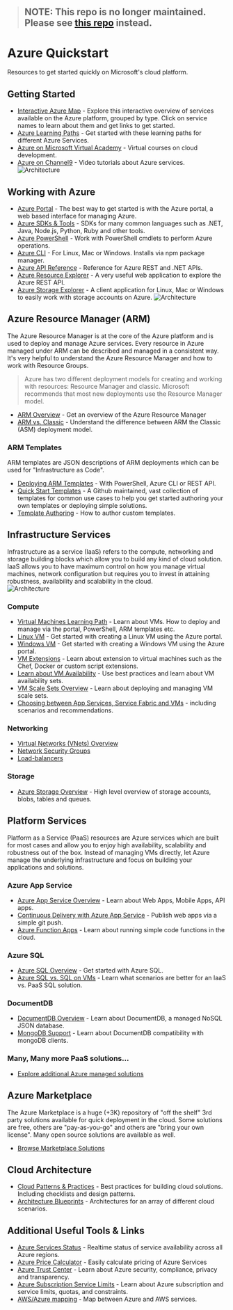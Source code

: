> ## NOTE: This repo is no longer maintained. Please see [this repo](https://github.com/Azure-for-Startups/Content) instead.

# Azure Quickstart
Resources to get started quickly on Microsoft's cloud platform.

## Getting Started
- [Interactive Azure Map](https://aka.ms/azmap) - Explore this interactive overview of services available on the Azure platform, grouped by type. Click on service names to learn about them and get links to get started.
- [Azure Learning Paths](https://azure.microsoft.com/en-us/documentation/learning-paths/) - Get started with these learning paths for different Azure Services.
- [Azure on Microsoft Virtual Academy](https://mva.microsoft.com/training-topics/cloud-app-development) - Virtual courses on cloud development.
- [Azure on Channel9](https://channel9.msdn.com/Azure) - Video tutorials about Azure services.
![Architecture](resources/azmap.png)

## Working with Azure
- [Azure Portal](https://portal.azure.com) - The best way to get started is with the Azure portal, a web based interface for managing Azure.
- [Azure SDKs & Tools](https://azure.microsoft.com/en-us/downloads/) - SDKs for many common languages such as .NET, Java, Node.js, Python, Ruby and other tools.
- [Azure PowerShell](https://msdn.microsoft.com/en-us/library/jj156055.aspx) - Work with PowerShell cmdlets to perform Azure operations.
- [Azure CLI](https://azure.microsoft.com/en-us/documentation/articles/xplat-cli-install/) - For Linux, Mac or Windows. Installs via npm package manager.
- [Azure API Reference](https://msdn.microsoft.com/en-us/library/azure/mt420159.aspx) - Reference for Azure REST and .NET APIs.
- [Azure Resource Explorer](http://resources.azure.com/) - A very useful web application to explore the Azure REST API.
- [Azure Storage Explorer](http://storageexplorer.com/) - A client application for Linux, Mac or Windows to easily work with storage accounts on Azure. 
![Architecture](resources/portal.png)

## Azure Resource Manager (ARM)
The Azure Resource Manager is at the core of the Azure platform and is used to deploy and manage Azure services. Every resource in Azure managed under ARM can be described and managed in a consistent way. It's very helpful to understand the Azure Resource Manager and how to work with Resource Groups.
> Azure has two different deployment models for creating and working with resources: Resource Manager and classic. Microsoft recommends that most new deployments use the Resource Manager model. 

- [ARM Overview](https://azure.microsoft.com/en-us/documentation/articles/resource-group-overview/) - Get an overview of the Azure Resource Manager
- [ARM vs. Classic](https://azure.microsoft.com/en-us/documentation/articles/resource-manager-deployment-model/) - Understand the difference between ARM the Classic (ASM) deployment model.

### ARM Templates
ARM templates are JSON descriptions of ARM deployments which can be used for "Infrastructure as Code".
- [Deploying ARM Templates](https://azure.microsoft.com/en-us/documentation/articles/resource-group-template-deploy/) - With PowerShell, Azure CLI or REST API.
- [Quick Start Templates](https://github.com/Azure/azure-quickstart-templates) - A Github maintained, vast collection of templates for common use cases to help you get started authoring your own templates or deploying simple solutions.
- [Template Authoring](https://azure.microsoft.com/en-us/documentation/articles/resource-group-authoring-templates/) - How to author custom templates.

## Infrastructure Services
Infrastructure as a service (IaaS) refers to the compute, networking and storage building blocks which allow you to build any kind of cloud solution. IaaS allows you to have maximum control on how you manage virtual machines, network configuration but requires you to invest in attaining robustness, availability and scalability in the cloud.  
![Architecture](resources/iaas.png)

### Compute
- [Virtual Machines Learning Path](https://azure.microsoft.com/en-us/documentation/learning-paths/virtual-machines/) - Learn about VMs. How to deploy and manage via the portal, PowerShell, ARM templates etc.
- [Linux VM](https://azure.microsoft.com/en-us/documentation/articles/virtual-machines-linux-quick-create-portal/) - Get started with creating a Linux VM using the Azure portal.
- [Windows VM](https://azure.microsoft.com/en-us/documentation/articles/virtual-machines-windows-hero-tutorial/) -  Get started with creating a Windows VM using the Azure portal.
- [VM Extensions](https://azure.microsoft.com/en-us/documentation/articles/virtual-machines-windows-extensions-features/) - Learn about extension to virtual machines such as the Chef, Docker or custom script extensions.
- [Learn about VM Availability](https://azure.microsoft.com/en-us/documentation/articles/virtual-machines-linux-manage-availability/) - Use best practices and learn about VM availability sets.
- [VM Scale Sets Overview](https://azure.microsoft.com/en-us/documentation/articles/virtual-machine-scale-sets-overview/) - Learn about deploying and managing VM scale sets.
- [Choosing between App Services, Service Fabric and VMs](https://azure.microsoft.com/en-us/documentation/articles/choose-web-site-cloud-service-vm/) - including scenarios and recommendations.


### Networking
- [Virtual Networks (VNets) Overview](https://azure.microsoft.com/en-us/documentation/articles/virtual-networks-overview/)
- [Network Security Groups](https://azure.microsoft.com/en-us/documentation/articles/virtual-networks-nsg/)
- [Load-balancers](https://azure.microsoft.com/en-us/documentation/articles/load-balancer-overview/)

### Storage
- [Azure Storage Overview](https://azure.microsoft.com/en-us/documentation/articles/storage-introduction/) - High level overview of storage accounts, blobs, tables and queues.

## Platform Services
Platform as a Service (PaaS) resources are Azure services which are built for most cases and allow you to enjoy high availability, scalability and robustness out of the box. Instead of managing VMs directly, let Azure manage the underlying infrastructure and focus on building your applications and solutions. 
### Azure App Service
- [Azure App Service Overview](https://azure.microsoft.com/en-us/documentation/articles/app-service-value-prop-what-is/) - Learn about Web Apps, Mobile Apps, API apps.
- [Continuous Delivery with Azure App Service](https://azure.microsoft.com/en-us/documentation/articles/web-sites-publish-source-control/) - Publish web apps via a simple git push.
- [Azure Function Apps](https://azure.microsoft.com/en-us/documentation/articles/functions-overview/) - Learn about running simple code functions in the cloud.

### Azure SQL
- [Azure SQL Overview](https://azure.microsoft.com/en-gb/documentation/articles/sql-database-technical-overview/) - Get started with Azure SQL.
- [Azure SQL vs. SQL on VMs](https://azure.microsoft.com/en-us/documentation/articles/data-management-azure-sql-database-and-sql-server-iaas/) - Learn what scenarios are better for an IaaS vs. PaaS SQL solution.

### DocumentDB
- [DocumentDB Overview](https://azure.microsoft.com/en-us/documentation/articles/documentdb-introduction/) - Learn about DocumentDB, a managed NoSQL JSON database.
- [MongoDB Support](https://azure.microsoft.com/en-us/documentation/articles/documentdb-protocol-mongodb/) - Learn about DocumentDB compatibility with mongoDB clients.

### Many, Many more PaaS solutions...
- [Explore additional Azure managed solutions](https://azure.microsoft.com/en-us/documentation/learning-paths/)

## Azure Marketplace
The Azure Marketplace is a huge (+3K) repository of "off the shelf" 3rd party solutions available for quick deployment in the cloud. Some solutions are free, others are "pay-as-you-go" and others are "bring your own license". Many open source solutions are available as well.
- [Browse Marketplace Solutions](https://azure.microsoft.com/en-us/marketplace/https://azure.microsoft.com/en-us/marketplace/)

## Cloud Architecture
- [Cloud Patterns & Practices](https://aka.ms/mspnp) - Best practices for building cloud solutions. Including checklists and design patterns. 
- [Architecture Blueprints](https://msdn.microsoft.com/architects-blueprints-msdn) - Architectures for an array of different cloud scenarios.

## Additional Useful Tools & Links
- [Azure Services Status](https://azure.microsoft.com/en-us/status/) - Realtime status of service availability across all Azure regions.
- [Azure Price Calculator]( https://aka.ms/azurecalc) - Easily calculate pricing of Azure Services
- [Azure Trust Center](https://azure.microsoft.com/en-us/support/trust-center/) - Learn about Azure security, compliance, privacy and transparency. 
- [Azure Subscription Service Limits](https://azure.microsoft.com/en-us/documentation/articles/azure-subscription-service-limits/) - Learn about Azure subscription and service limits, quotas, and constraints.
- [AWS/Azure mapping](https://azure.microsoft.com/en-us/campaigns/azure-vs-aws/mapping/) - Map between Azure and AWS services.
